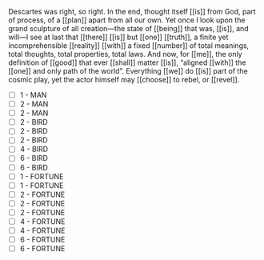 Descartes was right, so right. In the end, thought itself [[is]] from God, part of process, of a [[plan]] apart from all our own. Yet once I look upon the grand sculpture of all creation—the state of [[being]] that was, [[is]], and will—I see at last that [[there]] [[is]] but [[one]] [[truth]], a finite yet incomprehensible [[reality]] [[with]] a fixed [[number]] of total meanings, total thoughts, total properties, total laws. And now, for [[me]], the only definition of [[good]] that ever [[shall]] matter [[is]], “aligned [[with]] the [[one]] and only path of the world”. Everything [[we]] do [[is]] part of the cosmic play, yet the actor himself may [[choose]] to rebel, or [[revel]].


- [ ] 1 - MAN
- [ ] 2 - MAN
- [ ] 2 - MAN
- [ ] 2 - BIRD
- [ ] 2 - BIRD
- [ ] 2 - BIRD
- [ ] 4 - BIRD
- [ ] 6 - BIRD
- [ ] 6 - BIRD
- [ ] 1 - FORTUNE
- [ ] 1 - FORTUNE
- [ ] 2 - FORTUNE
- [ ] 2 - FORTUNE
- [ ] 2 - FORTUNE
- [ ] 4 - FORTUNE
- [ ] 4 - FORTUNE
- [ ] 6 - FORTUNE
- [ ] 6 - FORTUNE